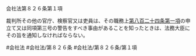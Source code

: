 会社法第８２６条第１項

裁判所その他の官庁、検察官又は吏員は、その職務上[第八百二十四条第一項](会社法＿＿＿＿第８２４条第１項)の申立て又は同項第三号の警告をすべき事由があることを知ったときは、法務大臣にその旨を通知しなければならない。

#会社法
#会社法/第８２６条
#会社法/第８２６条/第１項
